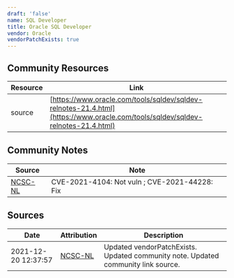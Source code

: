 ```yaml
---
draft: 'false'
name: SQL Developer
title: Oracle SQL Developer
vendor: Oracle
vendorPatchExists: true
---
```



## Community Resources
| Resource | Link |
| --- | --- |
| source | [https://www.oracle.com/tools/sqldev/sqldev-relnotes-21.4.html](https://www.oracle.com/tools/sqldev/sqldev-relnotes-21.4.html) |

## Community Notes
| Source | Note |
| --- | --- |
| [NCSC-NL](https://github.com/NCSC-NL/log4shell/blob/main/software/README.md) | CVE-2021-4104: Not vuln ; CVE-2021-44228: Fix </ul> |

## Sources
| Date | Attribution | Description |
| --- | --- | --- |
| 2021-12-20 12:37:57 | [NCSC-NL](https://github.com/NCSC-NL/log4shell/blob/main/software/README.md) | Updated vendorPatchExists. Updated community note. Updated community link source.  |
